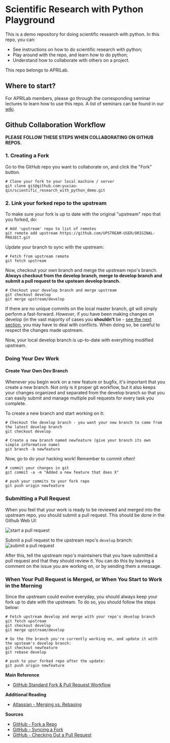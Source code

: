 # Scientific Research with Python Playground

This is a demo repository for doing scientific research with python. In this repo, you can:

- See instructions on how to do scientific research with python;
- Play around with the repo, and learn how to do python;
- Understand how to collaborate with others on a project.

This repo belongs to APRILab.

## Where to start?

For APRILab members, please go through the corresponding seminar lectures to learn how to use this repo. A list of seminars can be found in our [wiki](https://insarlab.atlassian.net/wiki/spaces/~854136102/pages/263782626/Seminar+List).

## Github Collaboration Workflow

**PLEASE FOLLOW THESE STEPS WHEN COLLABORATING ON GITHUB REPOS.**

### 1. Creating a Fork

Go to the GitHub repo you want to collaborate on, and click the "Fork" button.

```shell
# Clone your fork to your local machine / server
git clone git@github.com:yuxiao-qin/scientific_research_with_python_demo.git
```

### 2. Link your forked repo to the upstream

To make sure your fork is up to date with the original "upstream" repo that you forked, do:

```shell
# Add 'upstream' repo to list of remotes
git remote add upstream https://github.com/UPSTREAM-USER/ORIGINAL-PROJECT.git
```

Update your branch to sync with the upstream:

```shell
# Fetch from upstream remote
git fetch upstream
```

Now, checkout your own branch and merge the upstream repo's branch. **Always checkout from the develop branch, merge to develop branch and submit a pull request to the upsteam develop branch.**

```shell
# Checkout your develop branch and merge upstream
git checkout develop
git merge upstream/develop
```

If there are no unique commits on the local master branch, git will simply perform a fast-forward. *However*, if you have been making changes on develop (in the vast majority of cases you **shouldn't** be - [see the next section](#doing-your-work), you may have to deal with conflicts. When doing so, be careful to respect the changes made upstream.

Now, your local develop branch is up-to-date with everything modified upstream.

### Doing Your Dev Work

#### Create Your Own Dev Branch

Whenever you begin work on a new feature or bugfix, it's important that you create a new branch. Not only is it proper git workflow, but it also keeps your changes organized and separated from the develop branch so that you can easily submit and manage multiple pull requests for every task you complete.

To create a new branch and start working on it:

```shell
# Checkout the develop branch - you want your new branch to come from the latest develop branch
git checkout develop

# Create a new branch named newfeature (give your branch its own simple informative name)
git branch -b newfeature
```

Now, go to do your hacking work! Remember to commit often!

```shell
# commit your changes in git
git commit -a -m "Added a new feature that does X"

# push your commits to your fork repo
git push origin newfeature
```

### Submitting a Pull Request

When you feel that your work is ready to be reviewed and merged into the upstream repo, you should submit a pull request. This should be done in the Github Web UI:

![start a pull request](docs/assets/start_a_pull_request.png)

Submit a pull request to the upstream repo's `develop` branch:
![submit a pull request](docs/assets/submit_a_pull_request.png)

After this, tell the upstream repo's maintainers that you have submitted a pull request and that they should review it. You can do this by leaving a comment on the issue you are working on, or by sending them a message.

### When Your Pull Request is Merged, or When You Start to Work in the Morning

Since the upstream could evolve everyday, you should always keep your fork up to date with the upstream. To do so, you should follow the steps below:

```shell
# Fetch upstream develop and merge with your repo's develop branch
git fetch upstream
git checkout develop
git merge upstream/develop

# Go the the branch you're currently working on, and update it with the upsteam's develop branch:
git checkout newfeature
git rebase develop

# push to your forked repo after the update:
git push origin newfeature
```

**Main Reference**
* [GitHub Standard Fork & Pull Request Workflow](https://gist.github.com/Chaser324/ce0505fbed06b947d962)

**Additional Reading**
* [Atlassian - Merging vs. Rebasing](https://www.atlassian.com/git/tutorials/merging-vs-rebasing)

**Sources**
* [GitHub - Fork a Repo](https://help.github.com/articles/fork-a-repo)
* [GitHub - Syncing a Fork](https://help.github.com/articles/syncing-a-fork)
* [GitHub - Checking Out a Pull Request](https://help.github.com/articles/checking-out-pull-requests-locally)
